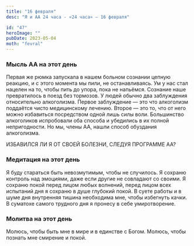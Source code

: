 ```yaml
---
title: "16 февраля"
desc: "Я и АА 24 часа - «24 часа» — 16 февраля"

id: "47"
heroImage: ""
pubDate: 2023-05-04
moth: "fevral"
---
```


### Мысль АА на этот день

Первая же рюмка запускала в нашем больном сознании цепную реакцию, и с этого
момента мы пили, не останавливаясь. Ум у нас стал нацелен на то, чтобы пить до
упора, пока не напьёмся. Сознание наше превратилось в поезд без тормозов. У
людей обычно два заблуждения относительно алкоголизма. Первое заблуждение —
это что алкоголизм поддаётся чисто медицинскому лечению. Второе — это то, что
от него можно избавиться посредством одной лишь силы воли. Большинство
алкоголиков испробовали оба способа и убедились в их полной непригодности. Но
мы, члены АА, нашли способ обуздания алкоголизма.

ИЗБАВИЛСЯ ЛИ Я ОТ СВОЕЙ БОЛЕЗНИ, СЛЕДУЯ ПРОГРАММЕ АА?

### Медитация на этот день

Я буду стараться быть невозмутимым, чтобы не случилось. Я сохраню контроль над
эмоциями, даже если другие не совладают со своими. Я сохраню покой перед лицом
любых волнений, перед лицом всех испытаний дня я сохраню в душе глубокий
покой. В суете работы и в шуме дня внутренняя тишина необходима мне, чтобы
избегнуть качки. В суматохе самого трудного дня я пронесу в себе
умиротворение.

### Молитва на этот день

Молюсь, чтобы быть мне в мире и в единстве с Богом. Молюсь, чтобы познать мне
смирение и покой.
